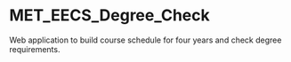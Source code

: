 # MET_EECS_Degree_Check
Web application to build course schedule for four years and check degree requirements.
